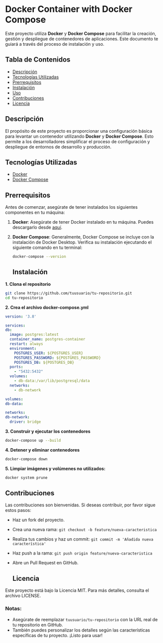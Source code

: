 # Docker Container with Docker Compose

Este proyecto utiliza **Docker** y **Docker Compose** para facilitar la creación, gestión y despliegue de contenedores de aplicaciones. Este documento te guiará a través del proceso de instalación y uso.

## Tabla de Contenidos

- [Descripción](#descripción)
- [Tecnologías Utilizadas](#tecnologías-utilizadas)
- [Prerrequisitos](#prerrequisitos)
- [Instalación](#instalación)
- [Uso](#uso)
- [Contribuciones](#contribuciones)
- [Licencia](#licencia)

## Descripción

El propósito de este proyecto es proporcionar una configuración básica para levantar un contenedor utilizando **Docker** y **Docker Compose**. Esto permite a los desarrolladores simplificar el proceso de configuración y despliegue de entornos de desarrollo y producción.

## Tecnologías Utilizadas

- [Docker](https://www.docker.com/)
- [Docker Compose](https://docs.docker.com/compose/)

## Prerrequisitos

Antes de comenzar, asegúrate de tener instalados los siguientes componentes en tu máquina:

1. **Docker**: Asegúrate de tener Docker instalado en tu máquina. Puedes descargarlo desde [aquí](https://www.docker.com/get-started).
2. **Docker Compose**: Generalmente, Docker Compose se incluye con la instalación de Docker Desktop. Verifica su instalación ejecutando el siguiente comando en tu terminal:

   ```bash
   docker-compose --version
   ```
   ## Instalación

  **1. Clona el repositorio**

  ```bash
git clone https://github.com/tuusuario/tu-repositorio.git
cd tu-repositorio
  ```

**2. Crea el archivo docker-compose.yml**
  ```yaml
version: '3.8'

services:
  db:
    image: postgres:latest
    container_name: postgres-container
    restart: always
    environment:
      POSTGRES_USER: ${POSTGRES_USER}
      POSTGRES_PASSWORD: ${POSTGRES_PASSWORD}
      POSTGRES_DB: ${POSTGRES_DB}
    ports:
      - "5432:5432"
    volumes:
      - db-data:/var/lib/postgresql/data
    networks:
      - db-network

volumes:
  db-data:

networks:
  db-network:
    driver: bridge
  ```

  **3. Construir y ejecutar los contenedores**

  ```bash
  docker-compose up --build
  ```

  **4. Detener y eliminar contenedores**

  ```bash
  docker-compose down
  ```

  **5. Limpiar imágenes y volúmenes no utilizados:**

  ```bash 
  docker system prune
  ```

## Contribuciones

Las contribuciones son bienvenidas. Si deseas contribuir, por favor sigue estos pasos:

- Haz un fork del proyecto.
- Crea una nueva rama:
  `git checkout -b feature/nueva-caracteristica`
- Realiza tus cambios y haz un commit:
  `git commit -m 'Añadida nueva característica'`
- Haz push a la rama:
  `git push origin feature/nueva-caracteristica`
- Abre un Pull Request en GitHub.


  ## Licencia
Este proyecto está bajo la Licencia MIT. Para más detalles, consulta el archivo LICENSE.

  ### Notas:
- Asegúrate de reemplazar `tuusuario/tu-repositorio` con la URL real de tu repositorio en GitHub.
- También puedes personalizar los detalles según las características específicas de tu proyecto. ¡Listo para usar!